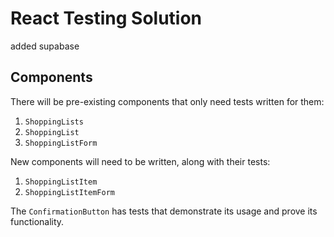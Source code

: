 # React Testing Solution
added supabase
## Components

There will be pre-existing components that only need tests written for them:
1. `ShoppingLists`
2. `ShoppingList`
3. `ShoppingListForm`

New components will need to be written, along with their tests:
1. `ShoppingListItem`
2. `ShoppingListItemForm`

The `ConfirmationButton` has tests that demonstrate its usage and prove its
functionality.
